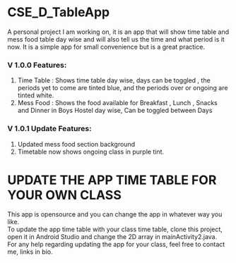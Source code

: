 # CSE_D_TableApp

A personal project I am working on, it is an app that will show time table and mess food table day wise and will also tell us the time and what period is it now.
It is a simple app for small convenience but is a great practice.

### V 1.0.0 Features:

1) Time Table : Shows time table day wise, days can be toggled , the periods yet to come are tinted blue, and the periods over or ongoing are tinted white.
2) Mess Food : Shows the food available for Breakfast , Lunch , Snacks and Dinner in Boys Hostel day wise, Can be toggled between Days

### V 1.0.1 Update Features:

1) Updated mess food section background
2) Timetable now shows ongoing class in purple tint.

# UPDATE THE APP TIME TABLE FOR YOUR OWN CLASS

This app is opensource and you can change the app in whatever way you like.<br>
To update the app time table with your class time table, clone this project, open it in Android Studio and change the 2D array in mainActivity2.java.<br>
For any help regarding updating the app for your class, feel free to contact me, links in bio.
